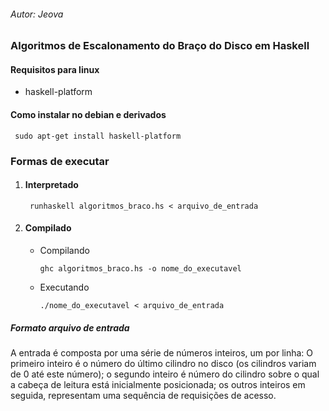 ###### Autor: Jeova

### Algoritmos de Escalonamento do Braço do Disco em Haskell

#### Requisitos para linux

- haskell-platform

#### Como instalar no debian e derivados

``` sudo apt-get install haskell-platform```

### Formas de executar

1. #### Interpretado

   ``` runhaskell algoritmos_braco.hs < arquivo_de_entrada```

2. #### Compilado

   - Compilando

     ```ghc algoritmos_braco.hs -o nome_do_executavel```

   - Executando

     ```./nome_do_executavel < arquivo_de_entrada```

##### Formato arquivo de entrada

A entrada é composta por uma série de números inteiros, um por linha:
O primeiro inteiro é o número do último cilindro no disco (os cilindros variam de 0 até este número); o segundo inteiro é número do cilindro sobre o qual a cabeça de leitura está inicialmente posicionada; os outros inteiros em seguida, representam uma sequência de requisições de acesso.
